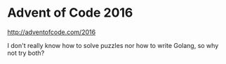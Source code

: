 # Advent of Code 2016

http://adventofcode.com/2016

I don't really know how to solve puzzles nor how to write Golang, so why not try both?
